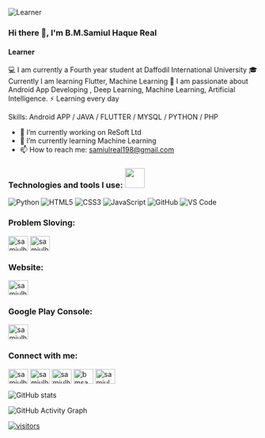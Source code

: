 ![Learner](https://i.postimg.cc/tCBVFpK4/B-M-Samiul-Haque-Real.png)
### Hi there 👋, I'm B.M.Samiul Haque Real
#### Learner

💻 I am currently a Fourth year student at Daffodil International 
      University
🎓 Currently I am learning Flutter, Machine Learning
🚀 I am passionate about Android App Developing , Deep Learning, Machine Learning, Artificial 
      Intelligence.
⚡ Learning every day

Skills: Android APP / JAVA / FLUTTER / MYSQL / PYTHON / PHP

- 🔭 I’m currently working on ReSoft Ltd 
- 🌱 I’m currently learning Machine Learning  
- 📫 How to reach me: samiulreal198@gmail.com 


### Technologies and tools I use: <img src="https://media.giphy.com/media/WUlplcMpOCEmTGBtBW/giphy.gif" width="40">
![Python](https://img.shields.io/badge/-Python-8fcfd1?style=plastic&logo=Python)
![HTML5](https://img.shields.io/badge/-HTML5-E34F26?style=plastic&logo=html5&logoColor=white)
![CSS3](https://img.shields.io/badge/-CSS3-1572B6?style=plastic&logo=css3)
![JavaScript](https://img.shields.io/badge/-JavaScript-black?style=plastic&logo=javascript)
![GitHub](https://img.shields.io/badge/-GitHub-181717?style=plastic&logo=github)
![VS Code](https://img.shields.io/badge/-VS%20Code-007ACC?style=plastic&logo=visual-studio-code)
### Problem Sloving:
<a href="https://www.beecrowd.com.br/judge/en/profile/421670" target="blank"><img align="center" src="https://i.postimg.cc/50ZkFHPq/uri.png" alt="samiulhaquereal" height="30" width="40" /></a>
<a href="https://codeforces.com/profile/samiulhaque" target="blank"><img align="center" src="https://i.postimg.cc/5NzM1ZMj/community-Icon-xcagst8qta391.png" alt="samiulhaquereal" height="30" width="40" /></a>

### Website:
<a href="https://sites.google.com/diu.edu.bd/samiulhaquereal" target="blank"><img align="center" src="https://i.ibb.co/k452cRP/373-3730365-web-icons-vector-png-favicon.png" alt="samiulhaquereal" height="30" width="40" /></a>

### Google Play Console:
<a href="https://play.google.com/store/apps/dev?id=5551015295329500291" target="blank"><img align="center" src="https://i.postimg.cc/t4T7Y78M/download.png" alt="samiulhaquereal" height="30" width="40" /></a>

<h3 align="left">Connect with me:</h3>
<p align="left">
<a href="https://twitter.com/samiulhaquereal" target="blank"><img align="center" src="https://raw.githubusercontent.com/rahuldkjain/github-profile-readme-generator/master/src/images/icons/Social/twitter.svg" alt="samiulhaquereal" height="30" width="40" /></a>
<a href="https://linkedin.com/in/samiulhaquereal" target="blank"><img align="center" src="https://raw.githubusercontent.com/rahuldkjain/github-profile-readme-generator/master/src/images/icons/Social/linked-in-alt.svg" alt="samiulhaquereal" height="30" width="40" /></a>
<a href="https://kaggle.com/samiulhaquereal3057" target="blank"><img align="center" src="https://raw.githubusercontent.com/rahuldkjain/github-profile-readme-generator/master/src/images/icons/Social/kaggle.svg" alt="samiulhaquereal3057" height="30" width="40" /></a>
<a href="https://fb.com/bmsamiulhaquereal" target="blank"><img align="center" src="https://raw.githubusercontent.com/rahuldkjain/github-profile-readme-generator/master/src/images/icons/Social/facebook.svg" alt="bmsamiulhaquereal" height="30" width="40" /></a>
<a href="https://instagram.com/samiul_real" target="blank"><img align="center" src="https://raw.githubusercontent.com/rahuldkjain/github-profile-readme-generator/master/src/images/icons/Social/instagram.svg" alt="samiul_real" height="30" width="40" /></a>
</p>

![GitHub stats](https://github-readme-stats.vercel.app/api?username=samiulhaquereal&theme=midnight-purple&show_icons=true)  

![GitHub Activity Graph](https://activity-graph.herokuapp.com/graph?username=samiulhaquereal)  

<a href="https://github.com/samiulhaquereal/">
       <img src="https://komarev.com/ghpvc/?username=samiulhaquereal" alt="visitors" />
       </a>  
